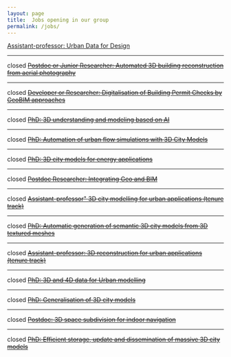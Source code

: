 ```yaml
---
layout: page
title:  Jobs opening in our group
permalink: /jobs/
---
```


[Assistant-professor: Urban Data for Design](UDData4Design/)

- - -

<span class="label label-danger">closed</span>
<del>
[Postdoc or Junior Researcher: Automated 3D building reconstruction from aerial photography](3dbagpoc2022/)
</del>

- - -

<span class="label label-danger">closed</span>
<del>
[Developer or Researcher: Digitalisation of Building Permit Checks by GeoBIM approaches](chek/)
</del>

- - -

<span class="label label-danger">closed</span>
<del>
[PhD: 3D understanding and modeling based on AI](3duu2020/) 
</del>

- - -

<span class="label label-danger">closed</span>
<del>
[PhD: Automation of urban flow simulations with 3D City Models](phdcfd2020/)
</del>

- - -

<span class="label label-danger">closed</span>
<del>
[PhD: 3D city models for energy applications](phdenergy2020/)
</del>

- - -

<span class="label label-danger">closed</span>
<del>
[Postdoc Researcher: Integrating Geo and BIM](postdoc2017/)
</del>

- - -

<span class="label label-danger">closed</span>
<del>
[Assistant-professor" 3D city modelling for urban applications (tenure track)](ud2017/)
</del>

- - -

<span class="label label-danger">closed</span>
<del>
[PhD: Automatic generation of semantic 3D city models from 3D textured meshes](phdcmt2017/)
</del>

- - - 

<span class="label label-danger">closed</span> 
<del>
[Assistant-professor: 3D reconstruction for urban applications (tenure track)](ud/)
</del>

- - -


<span class="label label-danger">closed</span> 
<del>[PhD: 3D and 4D data for Urban modelling](phd2umnd2016/)</del>

- - -

<span class="label label-danger">closed</span> 
<del>[PhD: Generalisation of 3D city models](phdumnd2016/)</del>

- - -

<span class="label label-danger">closed</span> 
<del>[Postdoc: 3D space subdivision for indoor navigation](postdoc201503/)</del>

- - -

<span class="label label-danger">closed</span> 
<del>[PhD: Efficient storage, update and dissemination of massive 3D city models](phd201502/)</del>
